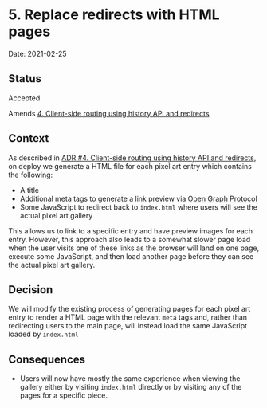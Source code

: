 # 5. Replace redirects with HTML pages

Date: 2021-02-25

## Status

Accepted

Amends [4. Client-side routing using history API and redirects](0004-client-side-routing-using-history-api-and-redirects.md)

## Context

As described in [ADR #4. Client-side routing using history API and redirects](0004-client-side-routing-using-history-api-and-redirects.md), on deploy we generate a HTML file for each pixel art entry which contains the following:

- A title
- Additional meta tags to generate a link preview via [Open Graph Protocol](https://ogp.me/)
- Some JavaScript to redirect back to `index.html` where users will see the actual pixel art gallery

This allows us to link to a specific entry and have preview images for each entry. However, this approach also leads to a somewhat slower page load when the user visits one of these links as the browser will land on one page, execute some JavaScript, and then load another page before they can see the actual pixel art gallery.

## Decision

We will modify the existing process of generating pages for each pixel art entry to render a HTML page with the relevant `meta` tags and, rather than redirecting users to the main page, will instead load the same JavaScript loaded by `index.html`

## Consequences

- Users will now have mostly the same experience when viewing the gallery either by visiting `index.html` directly or by visiting any of the pages for a specific piece.
